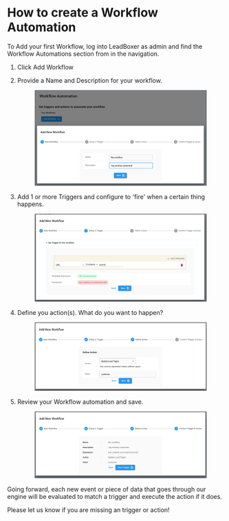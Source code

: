 # How to create a Workflow Automation

To Add your first Workflow, log into LeadBoxer as admin and find the Workflow Automations section from in the navigation.

1. Click Add Workflow
2.  Provide a Name and Description for your workflow.

    <figure><img src="../.gitbook/assets/LeadBoxer_Workflow_automation_step_1.png" alt=""><figcaption></figcaption></figure>


3.  Add 1 or more Triggers and configure to 'fire' when a certain thing happens.

    <figure><img src="../.gitbook/assets/Workflow_Automation_step_2.png" alt=""><figcaption></figcaption></figure>


4.  Define you action(s). What do you want to happen?

    <figure><img src="../.gitbook/assets/LeadBoxer_App (1).png" alt=""><figcaption></figcaption></figure>


5.  Review your Workflow automation and save.

    <figure><img src="../.gitbook/assets/LeadBoxer_App (5).png" alt=""><figcaption></figcaption></figure>



Going forward, each new event or piece of data that goes through our engine will be evaluated to  match a trigger and execute the action if it does.

Please let us know if you are missing an trigger or action!



